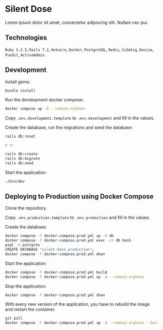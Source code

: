 # Silent Dose

Lorem ipsum dolor sit amet, consectetur adipiscing elit. Nullam nec pur.

## Technologies

`Ruby 3.2.5`, `Rails 7.2`, `Hotwire`, `Docker`, `PostgreSQL`, `Redis`, `Sidekiq`, `Devise`, `Pundit`, `ActiveAdmin`.

## Development

Install gems:
```bash
bundle install
```

Run the development docker compose:
```bash
docker compose up -d --remove-orphans
```

Copy `.env.development.template` to `.env.development` and fill in the values.

Create the database, run the migrations and seed the database:
```bash
rails db:reset

# or

rails db:create
rails db:migrate
rails db:seed
```

Start the application:
```bash
./bin/dev
```

## Deploying to Production using Docker Compose

Clone the repository.

Copy `.env.production.template` to `.env.production` and fill in the values.

Create the database:
```bash
docker compose -f docker-compose.prod.yml up -d db
docker compose -f docker-compose.prod.yml exec -it db bash
psql -U postgres
CREATE DATABASE "silent-dose_production";
docker compose -f docker-compose.prod.yml down
```

Start the application:
```bash
docker compose -f docker-compose.prod.yml build
docker compose -f docker-compose.prod.yml up -d --remove-orphans
```

Stop the application:
```bash
docker compose -f docker-compose.prod.yml down
```

With every new version of the application, you have to rebuild the image and restart the container.
```bash
git pull
docker compose -f docker-compose.prod.yml up -d --remove-orphans --build
```
